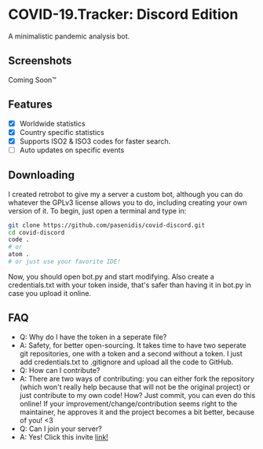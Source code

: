 # COVID-19.Tracker: Discord Edition
A minimalistic pandemic analysis bot.

## Screenshots
Coming Soon:tm:

## Features
- [x] Worldwide statistics
- [x] Country specific statistics
- [x] Supports ISO2 & ISO3 codes for faster search.
- [ ] Auto updates on specific events

## Downloading
I created retrobot to give my a server a custom bot, although you can do whatever the GPLv3 license allows you to do, including creating your own version of it.
To begin, just open a terminal and type in:
```bash
git clone https://github.com/pasenidis/covid-discord.git
cd covid-discord
code .
# or
atom .
# or just use your favorite IDE!
```
Now, you should open bot.py and start modifying.
Also create a credentials.txt with your token inside, that's safer than having it in bot.py in case you upload it online.

## FAQ
* Q: Why do I have the token in a seperate file?
* A: Safety, for better open-sourcing. It takes time to have two seperate git repositories, one with a token and a second without a token. I just add credentials.txt to .gitignore and upload all the code to GitHub.
* Q: How can I contribute?
* A: There are two ways of contributing: you can either fork the repository (which won't really help because that will not be the original project) or just contribute to my own code! How? Just commit, you can even do this online! If your improvement/change/contribution seems right to the maintainer, he approves it and the project becomes a bit better, because of you! <3
* Q: Can I join your server?
* A: Yes! Click this invite [link!](https://discord.gg/FtQ769f)
